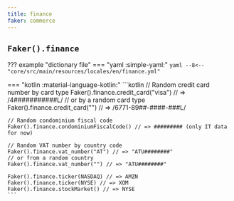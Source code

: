 ```yaml
---
title: finance
faker: commerce
---
```


## `Faker().finance`

??? example "dictionary file"
    === "yaml :simple-yaml:"
        ```yaml
        --8<-- "core/src/main/resources/locales/en/finance.yml"
        ```

=== "kotlin :material-language-kotlin:"
    ```kotlin
    // Random credit card number by card type
    Faker().finance.credit_card("visa") // => /4###########L/
    // or by a random card type
    Faker().finance.credit_card("") // => /6771-89##-####-###L/

    // Random condominium fiscal code
    Faker().finance.condominiumFiscalCode() // => ######### (only IT data for now)

    // Random VAT number by country code
    Faker().finance.vat_number("AT") // => "ATU########"
    // or from a random country
    Faker().finance.vat_number("") // => "ATU########"

    Faker().finance.ticker(NASDAQ) // => AMZN
    Faker().finance.ticker(NYSE) // => XOM
    Faker().finance.stockMarket() // => NYSE
    ```
